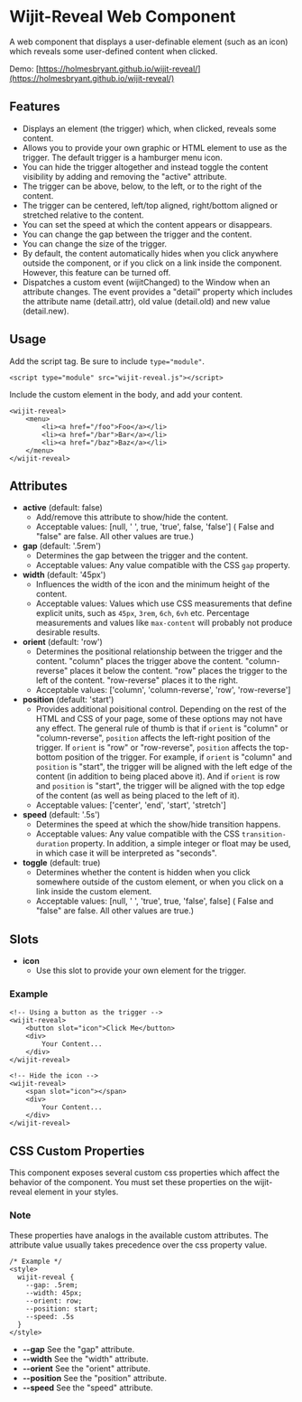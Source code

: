 # Wijit-Reveal Web Component

A web component that displays a user-definable element (such as an icon) which reveals some user-defined content when clicked.

Demo: [https://holmesbryant.github.io/wijit-reveal/](https://holmesbryant.github.io/wijit-reveal/)

## Features
- Displays an element (the trigger) which, when clicked, reveals some content.
- Allows you to provide your own graphic or HTML element to use as the trigger. The default trigger is a hamburger menu icon.
- You can hide the trigger altogether and instead toggle the content visibility by adding and removing the "active" attribute.
- The trigger can be above, below, to the left, or to the right of the content.
- The trigger can be centered, left/top aligned, right/bottom aligned or stretched relative to the content.
- You can set the speed at which the content appears or disappears.
- You can change the gap between the trigger and the content.
- You can change the size of the trigger.
- By default, the content automatically hides when you click anywhere outside the component, or if you click on a link inside the component. However, this feature can be turned off.
- Dispatches a custom event (wijitChanged) to the Window when an attribute changes. The event provides a "detail" property which includes the attribute name (detail.attr), old value (detail.old) and new value (detail.new).

## Usage

Add the script tag. Be sure to include `type="module"`.

    <script type="module" src="wijit-reveal.js"></script>

Include the custom element in the body, and add your content.

    <wijit-reveal>
        <menu>
            <li><a href="/foo">Foo</a></li>
            <li><a href="/bar">Bar</a></li>
            <li><a href="/baz">Baz</a></li>
        </menu>
    </wijit-reveal>

## Attributes
- **active** (default: false)
    - Add/remove this attribute to show/hide the content.
    - Acceptable values: [null, ' ', true, 'true', false, 'false'] ( False and "false" are false. All other values are true.)
- **gap** (default: '.5rem')
    - Determines the gap between the trigger and the content.
    - Acceptable values: Any value compatible with the CSS `gap` property.
- **width** (default: '45px')
    - Influences the width of the icon and the minimum height of the content.
    - Acceptable values: Values which use CSS measurements that define explicit units, such as `45px`, `3rem`, `6ch`, `6vh` etc. Percentage measurements and values like `max-content` will probably not produce desirable results.
- **orient** (default: 'row')
    - Determines the positional relationship between the trigger and the content. "column" places the trigger above the content. "column-reverse" places it below the content. "row" places the trigger to the left of the content. "row-reverse" places it to the right.
    - Acceptable values: ['column', 'column-reverse', 'row', 'row-reverse']
- **position** (default: 'start')
    - Provides additional poisitional control. Depending on the rest of the HTML and CSS of your page, some of these options may not have any effect. The general rule of thumb is that if `orient` is "column" or "column-reverse", `position` affects the left-right position of the trigger. If `orient` is "row" or "row-reverse", `position` affects the top-bottom position of the trigger. For example, if `orient` is "column" and `position` is "start", the trigger will be aligned with the left edge of the content (in addition to being placed above it). And if `orient` is row and `position` is "start", the trigger will be aligned with the top edge of the content (as well as being placed to the left of it).
    - Acceptable values: ['center', 'end', 'start', 'stretch']
- **speed** (default: '.5s')
    - Determines the speed at which the show/hide transition happens.
    - Acceptable values: Any value compatible with the CSS `transition-duration` property. In addition, a simple integer or float may be used, in which case it will be interpreted as "seconds".
- **toggle** (default: true)
    - Determines whether the content is hidden when you click somewhere outside of the custom element, or when you click on a link inside the custom element.
    - Acceptable values: [null, ' ', 'true', true, 'false', false] ( False and "false" are false. All other values are true.)

## Slots

- **icon**
    - Use this slot to provide your own element for the trigger.

### Example

    <!-- Using a button as the trigger -->
    <wijit-reveal>
        <button slot="icon">Click Me</button>
        <div>
            Your Content...
        </div>
    </wijit-reveal>

    <!-- Hide the icon -->
    <wijit-reveal>
        <span slot="icon"></span>
        <div>
            Your Content...
        </div>
    </wijit-reveal>

## CSS Custom Properties

This component exposes several custom css properties which affect the behavior of the component. You must set these properties on the wijit-reveal element in your styles.

### Note

These properties have analogs in the available custom attributes. The attribute value usually takes precedence over the css property value.

    /* Example */
    <style>
      wijit-reveal {
        --gap: .5rem;
        --width: 45px;
        --orient: row;
        --position: start;
        --speed: .5s
      }
    </style>

- **--gap** See the "gap" attribute.
- **--width** See the "width" attribute.
- **--orient** See the "orient" attribute.
- **--position** See the "position" attribute.
- **--speed** See the "speed" attribute.


